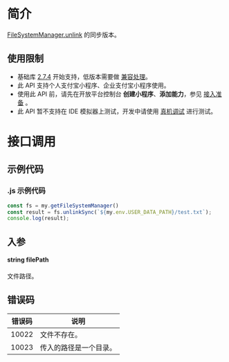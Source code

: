 
# 简介
[FileSystemManager.unlink](https://opendocs.alipay.com/mini/api/022b6p) 的同步版本。

## 使用限制

- 基础库 [2.7.4](https://opendocs.alipay.com/mini/framework/lib-upgrade-v2) 开始支持，低版本需要做 [兼容处理](https://docs.alipay.com/mini/framework/compatibility)。
- 此 API 支持个人支付宝小程序、企业支付宝小程序使用。
- 使用此 API 前，请先在开放平台控制台 **创建小程序**、**添加能力**，参见 [接入准备](https://opendocs.alipay.com/mini/02pk4y) 。
- 此 API 暂不支持在 IDE 模拟器上测试，开发中请使用 [真机调试](https://opendocs.alipay.com/mini/ide/remote-debug) 进行测试。

# 接口调用

## 示例代码

### .js 示例代码
```javascript
const fs = my.getFileSystemManager()
const result = fs.unlinkSync(`${my.env.USER_DATA_PATH}/test.txt`);
console.log(result);
```

## 入参

#### string filePath
文件路径。

## 错误码
| **错误码** | **说明** |
| --- | --- |
| 10022 | 文件不存在。 |
| 10023 | 传入的路径是一个目录。 |

